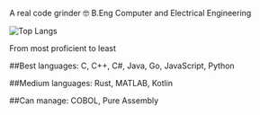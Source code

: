 A real code grinder 🤓 B.Eng Computer and Electrical Engineering

![Top Langs](https://github-readme-stats.vercel.app/api/top-langs/?username=shahmir-k&layout=compact&theme=dark)

From most proficient to least

##Best languages:
C, C++, C#, Java, Go, JavaScript, Python

##Medium languages: 
Rust, MATLAB, Kotlin

##Can manage: 
COBOL, Pure Assembly
<!--
**shahmir-k/shahmir-k** is a ✨ _special_ ✨ repository because its `README.md` (this file) appears on your GitHub profile.

Here are some ideas to get you started:

- 🔭 I’m currently working on ...
- 🌱 I’m currently learning ...
- 👯 I’m looking to collaborate on ...
- 🤔 I’m looking for help with ...
- 💬 Ask me about ...
- 📫 How to reach me: ...
- 😄 Pronouns: ...
- ⚡ Fun fact: ...
-->
